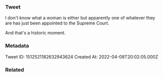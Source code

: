 ### Tweet
I don't know what a woman is either but apparently one of whatever they are has just been appointed to the Supreme Court.

And that's a historic moment.

### Metadata
Tweet ID: 1512521182632943624
Created At: 2022-04-08T20:02:05.000Z

### Related


